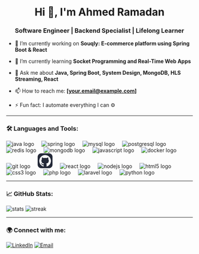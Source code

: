 <h1 align="center">Hi 👋, I'm Ahmed Ramadan</h1>
<h3 align="center">Software Engineer | Backend Specialist | Lifelong Learner</h3>

- 🔭 I’m currently working on **Souqly: E-commerce platform using Spring Boot & React**

- 🌱 I’m currently learning **Socket Programming and Real-Time Web Apps**

- 💬 Ask me about **Java, Spring Boot, System Design, MongoDB, HLS Streaming, React**

- 📫 How to reach me: **[your.email@example.com]**

- ⚡ Fun fact: I automate everything I can ⚙️

---

### 🛠️ Languages and Tools:
<p align="left">
        <img
        src="https://cdn.jsdelivr.net/gh/devicons/devicon/icons/java/java-original.svg"
        height="40"
        alt="java logo"
      />
      <img width="12" />
      <img
        src="https://cdn.jsdelivr.net/gh/devicons/devicon/icons/spring/spring-original.svg"
        height="40"
        alt="spring logo"
      />
      <img width="12" />
      <img
        src="https://cdn.jsdelivr.net/gh/devicons/devicon/icons/mysql/mysql-original.svg"
        height="40"
        alt="mysql logo"
      />
      <img width="12" />
      <img
        src="https://cdn.jsdelivr.net/gh/devicons/devicon/icons/postgresql/postgresql-original.svg"
        height="40"
        alt="postgresql logo"
      />
      <img width="12" />
      <img
        src="https://cdn.jsdelivr.net/gh/devicons/devicon/icons/redis/redis-original.svg"
        height="40"
        alt="redis logo"
      />
      <img width="12" />
      <img
        src="https://cdn.jsdelivr.net/gh/devicons/devicon/icons/mongodb/mongodb-original.svg"
        height="40"
        alt="mongodb logo"
      />
      <img width="12" />
      <img
        src="https://cdn.jsdelivr.net/gh/devicons/devicon/icons/javascript/javascript-original.svg"
        height="40"
        alt="javascript logo"
      />
      <img width="12" />
      <img
        src="https://cdn.jsdelivr.net/gh/devicons/devicon/icons/docker/docker-original.svg"
        height="40"
        alt="docker logo"
      />
      <img width="12" />
      <img
        src="https://cdn.jsdelivr.net/gh/devicons/devicon/icons/git/git-original.svg"
        height="40"
        alt="git logo"
      />
      <img width="12" />
              <img
        src="https://github.com/tandpfun/skill-icons/blob/main/icons/Github-Dark.svg"
        height="40"
        alt="github logo"
      />
      <img width="12" />
      <img
        src="https://cdn.jsdelivr.net/gh/devicons/devicon/icons/react/react-original.svg"
        height="40"
        alt="react logo"
      />
      <img width="12" />
      <img
        src="https://cdn.jsdelivr.net/gh/devicons/devicon/icons/nodejs/nodejs-original.svg"
        height="40"
        alt="nodejs logo"
      />
      <img width="12" />
      <img
        src="https://cdn.jsdelivr.net/gh/devicons/devicon/icons/html5/html5-original.svg"
        height="40"
        alt="html5 logo"
      />
      <img width="12" />
      <img
        src="https://cdn.jsdelivr.net/gh/devicons/devicon/icons/css3/css3-original.svg"
        height="40"
        alt="css3 logo"
      />
      <img width="12" />
      <img
        src="https://cdn.jsdelivr.net/gh/devicons/devicon/icons/php/php-original.svg"
        height="40"
        alt="php logo"
      />
      <img width="12" />
      <img
        src="https://cdn.jsdelivr.net/gh/devicons/devicon/icons/laravel/laravel-original.svg"
        height="40"
        alt="laravel logo"
      />
      <img width="12" />
      <img
        src="https://cdn.jsdelivr.net/gh/devicons/devicon/icons/python/python-original.svg"
        height="40"
        alt="python logo"
      />
</p>

---

### 📈 GitHub Stats:
<p align="left">
  <img src="https://github-readme-stats.vercel.app/api?username=ahmed-ramadan&show_icons=true&theme=tokyonight" alt="stats" />
  <img src="https://github-readme-streak-stats.herokuapp.com/?user=ahmed-ramadan&theme=tokyonight" alt="streak" />
</p>

---

### 🌍 Connect with me:
<p align="left">
  <a href="https://linkedin.com/in/ahmed-ramadan" target="_blank"><img alt="LinkedIn" src="https://img.shields.io/badge/LinkedIn-blue?style=for-the-badge&logo=linkedin" /></a>
  <a href="mailto:your.email@example.com"><img alt="Email" src="https://img.shields.io/badge/Email-D14836?style=for-the-badge&logo=gmail&logoColor=white" /></a>
</p>

<!--
**AhmedRmadn/AhmedRmadn** is a ✨ _special_ ✨ repository because its `README.md` (this file) appears on your GitHub profile.

Here are some ideas to get you started:

- 🔭 I’m currently working on ...
- 🌱 I’m currently learning ...
- 👯 I’m looking to collaborate on ...
- 🤔 I’m looking for help with ...
- 💬 Ask me about ...
- 📫 How to reach me: ...
- 😄 Pronouns: ...
- ⚡ Fun fact: ...
-->
